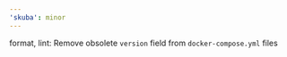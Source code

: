 ```yaml
---
'skuba': minor
---
```


format, lint: Remove obsolete `version` field from `docker-compose.yml` files

